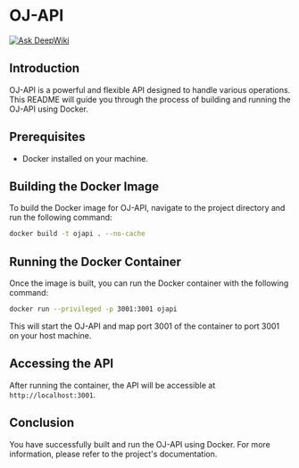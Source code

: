 # OJ-API

[![Ask DeepWiki](https://deepwiki.com/badge.svg)](https://deepwiki.com/Only-Juice/OJ-API)

## Introduction
OJ-API is a powerful and flexible API designed to handle various operations. This README will guide you through the process of building and running the OJ-API using Docker.

## Prerequisites
- Docker installed on your machine.

## Building the Docker Image
To build the Docker image for OJ-API, navigate to the project directory and run the following command:
```sh
docker build -t ojapi . --no-cache
```

## Running the Docker Container
Once the image is built, you can run the Docker container with the following command:
```sh
docker run --privileged -p 3001:3001 ojapi
```

This will start the OJ-API and map port 3001 of the container to port 3001 on your host machine.

## Accessing the API
After running the container, the API will be accessible at `http://localhost:3001`.

## Conclusion
You have successfully built and run the OJ-API using Docker. For more information, please refer to the project's documentation.
